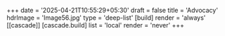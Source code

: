 +++
date = '2025-04-21T10:55:29+05:30'
draft = false
title = 'Advocacy'
hdrImage = 'Image56.jpg'
type = 'deep-list'
[build]
render = 'always'
[[cascade]]
[cascade.build]
list = 'local'
render = 'never'
+++
